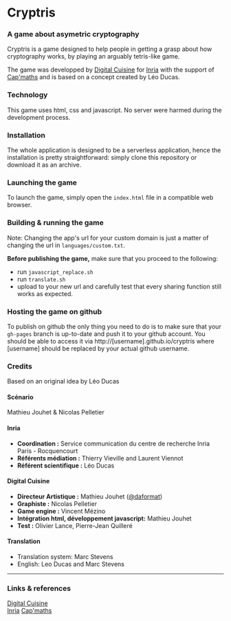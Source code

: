 Cryptris  
========

### A game about asymetric cryptography

Cryptris is a game designed to help people in getting a grasp about how cryptography works, by playing an arguably tetris-like game.

The game was developped by [Digital Cuisine](http://www.digitalcuisine.fr) for [Inria](http://www.inria.fr) with the support of [Cap'maths](http://www.capmaths.fr/) and is based on a concept created by Léo Ducas.


### Technology

This game uses html, css and javascript. No server were harmed during the development process.


### Installation

The whole application is designed to be a serverless application, hence the installation is pretty straightforward: simply clone this repository or download it as an archive.


### Launching the game

To launch the game, simply open the `index.html` file in a compatible web browser.

### Building & running the game

Note: Changing the app's url for your custom domain is just a matter of changing the url in `languages/custom.txt`.

**Before publishing the game,** make sure that you proceed to the following:

* run `javascript_replace.sh`
* run `translate.sh`
* upload to your new url and carefully test that every sharing function still works as expected.

### Hosting the game on github

To publish on github the only thing you need to do is to make sure that your `gh-pages` branch is up-to-date and push it to your github account. You should be able to access it via http://[username].github.io/cryptris where [username] should be replaced by your actual github username.

### Credits

Based on an original idea by Léo Ducas

#### Scénario
Mathieu Jouhet & Nicolas Pelletier

#### Inria
* **Coordination :** Service communication du centre de recherche Inria Paris - Rocquencourt
* **Référents médiation :** Thierry Vieville and Laurent Viennot
* **Référent scientifique :** Léo Ducas

#### Digital Cuisine
* **Directeur Artistique :** Mathieu Jouhet ([@daformat](https://twitter.com/daformat))
* **Graphiste :** Nicolas Pelletier
* **Game engine :** Vincent Mézino
* **Intégration html, développement javascript:** Mathieu Jouhet
* **Test :** Olivier Lance, Pierre-Jean Quilleré

#### Translation
* Translation system: Marc Stevens
* English: Leo Ducas and Marc Stevens 

___
### Links & references
[Digital Cuisine](http://www.digitalcuisine.fr)  
[Inria](http://www.inria.fr)
[Cap'maths](http://www.capmaths.fr/) 
